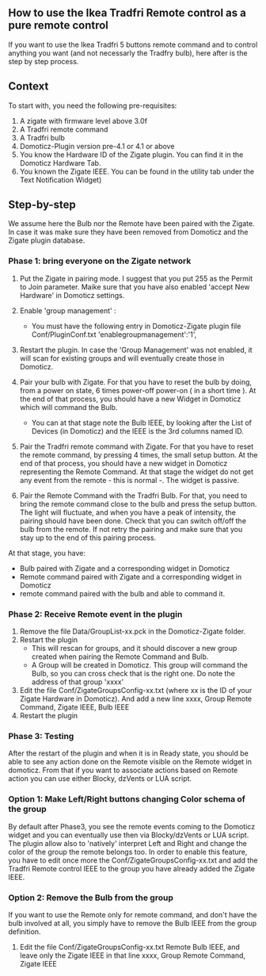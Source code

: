 ## How to use the Ikea Tradfri Remote control as a pure remote control

If you want to use the Ikea Tradfri 5 buttons remote command and to control anything you want (and not necessarly the Tradfry bulb), here after is the step by step process.


## Context

To start with, you need the following pre-requisites:
1. A zigate  with firmware level above 3.0f
1. A Tradfri remote command
1. A Tradfri bulb
1. Domoticz-Plugin version pre-4.1 or 4.1 or above
1. You know the Hardware ID of the Zigate plugin. You can find it in the Domoticz Hardware Tab.
1. You known the Zigate IEEE. You can be found in the utility tab under the Text Notification Widget)

## Step-by-step


We assume here the Bulb nor the Remote have been paired with the Zigate. In case it was make sure they have been removed from Domoticz and the Zigate plugin database.

### Phase 1: bring everyone on the Zigate network
1. Put the Zigate in pairing mode. I suggest that you put 255 as the Permit to Join parameter. Maike sure that you have also enabled 'accept New Hardware' in Domoticz settings.
1. Enable 'group management' :
   * You must have the following entry in Domoticz-Zigate plugin file Conf/PluginConf.txt 'enablegroupmanagement':'1',

1. Restart the plugin. In case the 'Group Management' was not enabled, it will scan for existing groups and will eventually create those in Domoticz.

1. Pair your bulb with Zigate. For that you have to reset the bulb by doing, from a power on state, 6 times power-off power-on ( in a short time ). At the end of that process, you should have a new Widget in Domoticz which will command the Bulb.
   * You can at that stage note the Bulb IEEE, by looking after the List of Devices (in Domoticz) and the IEEE is the 3rd columns named ID.
1. Pair the Tradfri remote command with Zigate. For that you have to reset the remote command, by pressing 4 times, the small setup button. At the end of that process, you should have a new widget in Domoticz representing the Remote Command. At that stage the widget do not get any event from the remote - this is normal -. The widget is passive.
1. Pair the Remote Command with the Tradfri Bulb. For that, you need to bring the remote command close to the bulb and press the setup button. The light will fluctuate, and when you have a peak of intensity, the pairing should have been done. Check that you can switch off/off the bulb from the remote. If not retry the pairing and make sure that you stay up to the end of this pairing process.

At that stage, you have:
* Bulb paired with Zigate and a corresponding widget in Domoticz
* Remote command paired with Zigate and a corresponding widget in Domoticz
* remote command paired with the bulb and able to command it.

### Phase 2: Receive Remote event in the plugin


1. Remove the file Data/GroupList-xx.pck in the Domoticz-Zigate folder.
1. Restart the plugin
   * This will rescan for groups, and it should discover a new group created when pairing the Remote Command and Bulb.
   * A Group will be created in Domoticz. This group will command the Bulb, so you can cross check that is the right one. Do note the address of that group 'xxxx'
1. Edit the file Conf/ZigateGroupsConfig-xx.txt (where xx is the ID of your Zigate Hardware in Domoticz). And add a new line
	xxxx, Group Remote Command, Zigate IEEE, Bulb IEEE
1. Restart the plugin


### Phase 3: Testing

After the restart of the plugin and when it is in Ready state, you should be able to see any action done on the Remote visible on the Remote widget in domoticz.
From that if you want to associate actions based on Remote action you can use either Blocky, dzVents or LUA script.

### Option 1: Make Left/Right buttons changing Color schema of the group

By default after Phase3, you see the remote events coming to the Domoticz widget and you can eventually use then via Blocky/dzVents or LUA script.
The plugin allow also to 'natively' interpret Left and Right and change the color of the group the remote belongs too.
In order to enable this feature, you have to edit once more the Conf/ZigateGroupsConfig-xx.txt and add the Tradfri Remote control IEEE to the group you have already added the Zigate IEEE.

### Option 2: Remove the Bulb from the group

If you want to use the Remote only for remote command, and don't have the bulb involved at all, you simply have to remove the Bulb IEEE from the group definition.

1. Edit the file Conf/ZigateGroupsConfig-xx.txt 
   Remote Bulb IEEE, and leave only the Zigate IEEE in that line
	xxxx, Group Remote Command, Zigate IEEE







